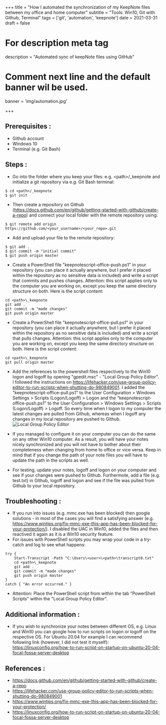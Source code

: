 +++
title = "How I automated the synchronization of my KeepNote files between my office and home computer"
subtitle = "Tools: Win10, Git with Github, Terminal"
tags = ['git', 'automation', 'keepnote']
date = 2021-03-31
draft = false

# For description meta tag
description = "Automated sync of keepNote files using GitHub"

# Comment next line and the default banner wil be used.
banner = 'img/automation.jpg'

+++
## Prerequisites :
- Github account
- Windows 10
- Terminal (e.g. Git Bash)

## Steps :

- Go into the folder where you keep your files: e.g. \<path\>/_keepnote and initialize a git repository via e.g. Git Bash terminal:

```
$ cd <path>/_keepnote
$ git init
```

- Then create a repository on Github (https://docs.github.com/en/github/getting-started-with-github/create-a-repo) and connect your local folder with the remote repository using:

```
$ git remote add origin https://github.com/<your_username>/<your_repo>.git
```

- Add and upload your file to the remote repository:

```
$ git add .
$ git commit -m "initial commit"
$ git push origin master
```
- Create a PowerShell file "keepnotescript-office-push.ps1" in your repository (you can place it actually anywhere, but I prefer it placed within the repository as no sensitive data is included) and write a script that commits and pushes changes. Attention: this script applies only to the computer you are working on, except you keep the same directory structure on both. Here is the script content:
```
cd <path>\_keepnote 
git add .
git commit -m "made changes"
git push origin master
```
- Create a PowerShell file "keepnotescript-office-pull.ps1" in your repository (you can place it actually anywhere, but I prefer it placed within the repository as no sensitive data is included) and write a script that pulls changes. Attention: this script applies only to the computer you are working on, except you keep the same directory structure on both. Here is the script content:
```
cd <path>\_keepnote 
git pull origin master
```
- Add the references to the powershell files respectively to the Win10 logon and logoff by opening "gpedit.msc" - "Local Group Policy Editor". I followed the instructions on https://lifehacker.com/use-group-policy-editor-to-run-scripts-when-shutting-do-980849001. I added the "keepnotescript-office-pull.ps1" to the User Configuration > Windows Settings > Scripts (Logon/Logoff) > Logon and the "keepnotescript-office-push.ps1" to the User Configuration > Windows Settings > Scripts (Logon/Logoff) > Logoff. So every time when I logon to my computer the latest changes are pulled from Github, whereas when I logoff any changes in my local repository are pushed to Github. 
![*Local Group Policy Editor*](/img/blogposts/20210331/add_login_script.png)

- If you managed to configure it on your computer you can do the same on any other Win10 computer. As a result, you will have your notes nicely synchronized and you will not have to bother about their completeness when changing from home to office or vice versa. Keep in mind that if you change the path of your note files you will have to update the path in the scripts as well.
- For testing, update your notes, logoff and logon on your computer and see if your changes were pushed to Github. Furthermote, add a file (e.g. test.txt) in Github, logoff and logon and see if the file was pulled from Github to your local repository.

## Troubleshooting :
- If you run into issues (e.g. mmc.exe has been blocked) then google solutions - in most of the cases you will find a satisfying answer (e.g. https://www.wintips.org/fix-mmc-exe-this-app-has-been-blocked-for-your-protection/). I disabled the UAC in Win10, added the files and then reactived it again as it is a Win10 security feature.
- For issues with PowerShell scripts you may wrap your code in a try-catch and log to see what happens: 
```
try {
    Start-Transcript -Path "C:\Users\<user>\<path>\transcript0.txt"
    cd <path>\_keepnote 
    git add .
    git commit -m "made changes"
    git push origin master
} 
catch { "An error occurred." }
```
- Attention: Place the PowerShell script from within the tab "PowerShell Scripts" within the "Local Group Policy Editor".

## Additional information :
- If you wish to synchronize your notes between different OS, e.g. Linux and Win10 you can google how to run scripts on logon or logoff on the respective OS. For Ubuntu 20.04 for example I can recommend following link (however, I did not test it myself): https://linuxconfig.org/how-to-run-script-on-startup-on-ubuntu-20-04-focal-fossa-server-desktop

## References :
- https://docs.github.com/en/github/getting-started-with-github/create-a-repo
- https://lifehacker.com/use-group-policy-editor-to-run-scripts-when-shutting-do-980849001
- https://www.wintips.org/fix-mmc-exe-this-app-has-been-blocked-for-your-protection/
- https://linuxconfig.org/how-to-run-script-on-startup-on-ubuntu-20-04-focal-fossa-server-desktop